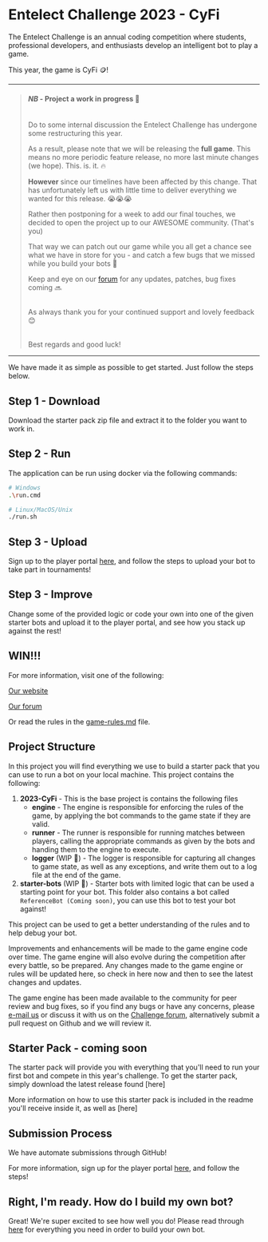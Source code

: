 # Entelect Challenge 2023 - CyFi

The Entelect Challenge is an annual coding competition where students, professional developers, and enthusiasts develop an intelligent bot to play a game.

This year, the game is CyFi 🪙!

---


>#### _NB_ - **Project a work in progress** 🔧
>\
>Do to some internal discussion the Entelect Challenge has undergone some restructuring this year.
>
> As a result, please note that we will be releasing the **full game**. This means no more periodic feature release, no more last minute changes (we hope). This. is. it. 🔥
>
>**However** since our timelines have been affected by this change. That has unfortunately left us with little time to deliver everything we wanted for this release. 😭😭😭
>
>Rather then postponing for a week to add our final touches, we decided to open the project up to our AWESOME community. (That's you)
>
>That way we can patch out our game while you all get a chance see what we have in store for you - and catch a few bugs that we missed while you build your bots 🤭
>
>Keep and eye on our [forum](http://forum.entelect.co.za/) for any updates, patches, bug fixes coming 🔜
>
>\
>As always thank you for your continued support and lovely feedback 😊
>
>\
> Best regards and good luck!

---

We have made it as simple as possible to get started. Just follow the steps below.

## Step 1 - Download
Download the starter pack zip file and extract it to the folder you want to work in.

## Step 2 - Run
The application can be run using docker via the following commands:

```sh
# Windows
.\run.cmd
```

```sh
# Linux/MacOS/Unix
./run.sh
```

## Step 3 - Upload
Sign up to the player portal [here](https://challenge.entelect.co.za/login), and follow the steps to upload your bot to take part in tournaments!

## Step 3 - Improve
Change some of the provided logic or code your own into one of the given starter bots and upload it to the player portal, and see how you stack up against the rest!

## WIN!!!
For more information, visit one of the following:

[Our website](https://challenge.entelect.co.za)

[Our forum](https://forum.entelect.co.za)

Or read the rules in the [game-rules.md](./2023-CyFi/GAMERULES.md) file.

## Project Structure

In this project you will find everything we use to build a starter pack that you can use to run a bot on your local machine. This project contains the following:

1. **2023-CyFi** - This is the base project is contains the following files
    * **engine** - The engine is responsible for enforcing the rules of the game, by applying the bot commands to the game state if they are valid.
    * **runner** - The runner is responsible for running matches between players, calling the appropriate commands as given by the bots and handing them to the engine to execute.
    * **logger** (WIP 🔧) - The logger is responsible for capturing all changes to game state, as well as any exceptions, and write them out to a log file at the end of the game.
4. **starter-bots** (WIP 🔧) - Starter bots with limited logic that can be used a starting point for your bot. This folder also contains a bot called `ReferenceBot (Coming soon)`, you can use this bot to test your bot against!

This project can be used to get a better understanding of the rules and to help debug your bot.

Improvements and enhancements will be made to the game engine code over time. The game engine will also evolve during the competition after every battle, so be prepared. Any changes made to the game engine or rules will be updated here, so check in here now and then to see the latest changes and updates.

The game engine has been made available to the community for peer review and bug fixes, so if you find any bugs or have any concerns, please [e-mail us](mailto:challenge@entelect.co.za) or discuss it with us on the [Challenge forum](http://forum.entelect.co.za/), alternatively submit a pull request on Github and we will review it.

## Starter Pack - coming soon
The starter pack will provide you with everything that you'll need to run your first bot and compete in this year's challenge. To get the starter pack, simply download the latest release found [here]

More information on how to use this starter pack is included in the readme you'll receive inside it, as well as [here]
## Submission Process

We have automate submissions through GitHub!

For more information, sign up for the player portal [here](https://challenge.entelect.co.za/login), and follow the steps!


## Right, I'm ready. How do I build my own bot?

Great! We're super excited to see how well you do!
Please read through [here](./starter-bots/README.md) for everything you need in order to build your own bot. 

